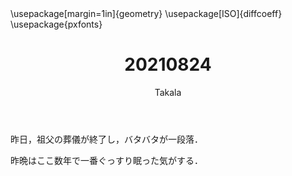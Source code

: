 ﻿---
title: 20210824
yesterday: 20210823
tomorrow: 20210825
days: 606
author: Takala
header-includes:
  - \usepackage[margin=1in]{geometry}
  - \usepackage[ISO]{diffcoeff}
  - \usepackage{pxfonts}
---


昨日，祖父の葬儀が終了し，バタバタが一段落．


昨晩はここ数年で一番ぐっすり眠った気がする．


